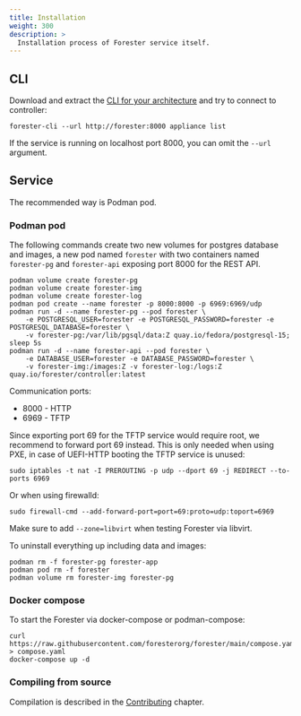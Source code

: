 ```yaml
---
title: Installation
weight: 300
description: >
  Installation process of Forester service itself.
---
```


## CLI

Download and extract the [CLI for your architecture](https://github.com/foresterorg/forester/releases) and try to connect to controller:

    forester-cli --url http://forester:8000 appliance list

If the service is running on localhost port 8000, you can omit the `--url` argument.

## Service

The recommended way is Podman pod.

### Podman pod

The following commands create two new volumes for postgres database and images, a new pod named `forester` with two containers named `forester-pg` and `forester-api` exposing port 8000 for the REST API.

    podman volume create forester-pg
    podman volume create forester-img
    podman volume create forester-log
    podman pod create --name forester -p 8000:8000 -p 6969:6969/udp
    podman run -d --name forester-pg --pod forester \
        -e POSTGRESQL_USER=forester -e POSTGRESQL_PASSWORD=forester -e POSTGRESQL_DATABASE=forester \
        -v forester-pg:/var/lib/pgsql/data:Z quay.io/fedora/postgresql-15; sleep 5s
    podman run -d --name forester-api --pod forester \
        -e DATABASE_USER=forester -e DATABASE_PASSWORD=forester \
        -v forester-img:/images:Z -v forester-log:/logs:Z quay.io/forester/controller:latest

Communication ports:

* 8000 - HTTP
* 6969 - TFTP

Since exporting port 69 for the TFTP service would require root, we recommend to forward port 69 instead. This is only needed when using PXE, in case of UEFI-HTTP booting the TFTP service is unused:

    sudo iptables -t nat -I PREROUTING -p udp --dport 69 -j REDIRECT --to-ports 6969

Or when using firewalld:

    sudo firewall-cmd --add-forward-port=port=69:proto=udp:toport=6969

Make sure to add `--zone=libvirt` when testing Forester via libvirt.

To uninstall everything up including data and images:

    podman rm -f forester-pg forester-app
    podman pod rm -f forester
    podman volume rm forester-img forester-pg

### Docker compose

To start the Forester via docker-compose or podman-compose:

    curl https://raw.githubusercontent.com/foresterorg/forester/main/compose.yaml > compose.yaml
    docker-compose up -d

### Compiling from source

Compilation is described in the [Contributing](/docs/contributing) chapter.
